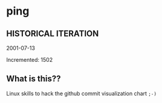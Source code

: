 # ping

## HISTORICAL ITERATION
2001-07-13

Incremented: 1502

## What is this?? 
Linux skills to hack the github commit visualization chart `;-)`
